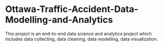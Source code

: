 # Ottawa-Traffic-Accident-Data-Modelling-and-Analytics
This project is an end-to-end data science and analytics project which includes data collecting, data cleaning, data modelling, data visualization.
